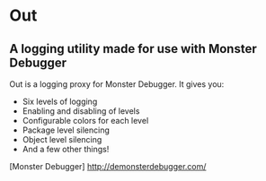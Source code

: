 Out
===

A logging utility made for use with Monster Debugger
----------------------------------------------------

Out is a logging proxy for Monster Debugger. It gives you:

* Six levels of logging
* Enabling and disabling of levels
* Configurable colors for each level
* Package level silencing
* Object level silencing
* And a few other things!

[Monster Debugger] http://demonsterdebugger.com/
